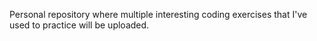 Personal repository where multiple interesting coding exercises that I've used to practice will be uploaded.
